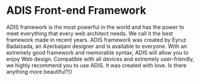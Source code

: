 # ADIS Front-end  Framework
ADIS framework is the most powerful in the world and has the power to meet everything that every web architect needs. We call it the best framework made in recent years. ADIS framework was created by Eyruz Badalzada, an Azerbaijani designer and is available to everyone. With an extremely good framework and memorable syntax, ADIS will allow you to enjoy Web design. Compatible with all devices and extremely user-friendly, we highly recommend you to use ADIS. It was created with love. Is there anything more beautiful?))
